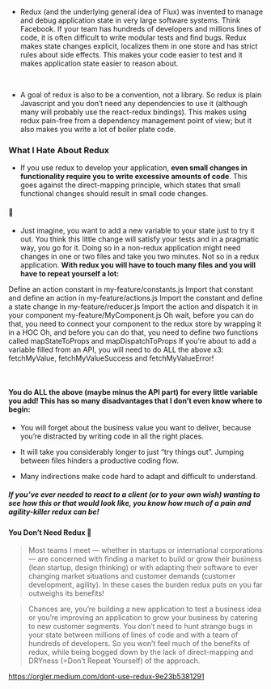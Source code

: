 - Redux (and the underlying general idea of Flux) was invented to manage and debug application state in very large software systems. Think Facebook. If your team has hundreds of developers and millions lines of code, it is often difficult to write modular tests and find bugs. Redux makes state changes explicit, localizes them in one store and has strict rules about side effects. This makes your code easier to test and it makes application state easier to reason about.

<br>

- A goal of redux is also to be a convention, not a library. So redux is plain Javascript and you don’t need any dependencies to use it (although many will probably use the react-redux bindings). This makes using redux pain-free from a dependency management point of view; but it also makes you write a lot of boiler plate code.

### What I Hate About Redux

- If you use redux to develop your application, **even small changes in functionality require you to write excessive amounts of code**. This goes against the direct-mapping principle, which states that small functional changes should result in small code changes.

#### 🔺

- Just imagine, you want to add a new variable to your state just to try it out. You think this little change will satisfy your tests and in a pragmatic way, you go for it. Doing so in a non-redux application might need changes in one or two files and take you two minutes. Not so in a redux application. **With redux you will have to touch many files and you will have to repeat yourself a lot:**

Define an action constant in my-feature/constants.js
Import that constant and define an action in my-feature/actions.js
Import the constant and define a state change in my-feature/reducer.js
Import the action and dispatch it in your component my-feature/MyComponent.js
Oh wait, before you can do that, you need to connect your component to the redux store by wrapping it in a HOC
Oh, and before you can do that, you need to define two functions called mapStateToProps and mapDispatchToProps
If you’re about to add a variable filled from an API, you will need to do ALL the above x3: fetchMyValue, fetchMyValueSuccess and fetchMyValueError!

<br>

#### You do ALL the above (maybe minus the API part) for every little variable you add! This has so many disadvantages that I don’t even know where to begin:

- You will forget about the business value you want to deliver, because you’re distracted by writing code in all the right places.

- It will take you considerably longer to just “try things out”.
  Jumping between files hinders a productive coding flow.

- Many indirections make code hard to adapt and difficult to understand.

##### If you’ve ever needed to react to a client (or to your own wish) wanting to see how this or that would look like, you know how much of a pain and agility-killer redux can be!

#### You Don’t Need Redux 🍌

> Most teams I meet — whether in startups or international corporations — are concerned with finding a market to build or grow their business (lean startup, design thinking) or with adapting their software to ever changing market situations and customer demands (customer development, agility). In these cases the burden redux puts on you far outweighs its benefits!

> Chances are, you’re building a new application to test a business idea or you’re improving an application to grow your business by catering to new customer segments. You don’t need to hunt strange bugs in your state between millions of lines of code and with a team of hundreds of developers. So you won’t feel much of the benefits of redux, while being bogged down by the lack of direct-mapping and DRYness (=Don’t Repeat Yourself) of the approach.

https://orgler.medium.com/dont-use-redux-9e23b5381291
